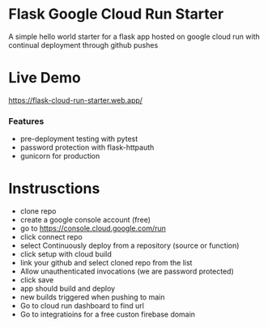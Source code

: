 # Flask Google Cloud Run Starter

A simple hello world starter for a flask app hosted on google cloud run with continual deployment through github pushes

# Live Demo
https://flask-cloud-run-starter.web.app/


### Features
- pre-deployment testing with pytest
- password protection with flask-httpauth
- gunicorn for production


# Instrusctions
- clone repo
- create a google console account (free)
- go to https://console.cloud.google.com/run
- click connect repo
- select Continuously deploy from a repository (source or function)
- click setup with cloud build
- link your github and select cloned repo from the list
- Allow unauthenticated invocations (we are password protected)
- click save
- app should build and deploy
- new builds triggered when pushing to main
- Go to cloud run dashboard to find url
- Go to integratioins for a free custon firebase domain
